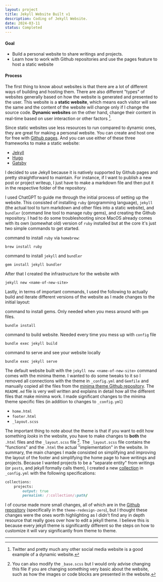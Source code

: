 ```yaml
---
layout: project
title: Jekyll Website Built v1
description: Coding of Jekyll Website.
date: 2024-03-11
status: Completed
---
```


#### Goal
- Build a personal website to share writings and projects.
- Learn how to work with Github repositories and use the pages feature to host a static website

#### Process

The first thing to know about websites is that there are a lot of different ways of building and hosting them. There are also different "types" of websites generally based on how the website is generated and presented to the user. This website is a **static website**, which means each visitor will see the same and the content of the website will change only if I change the source code. **Dynamic websites** on the other hand, change their content in real-time based on user interaction or other factors [^1].

Since static websites use less resources to run compared to dynamic ones, they are great for making a personal website. You can create and host one for free with [Github pages](https://pages.github.com). And you can use either of these three frameworks to make a static website:
- [Jekyll](https://jekyllrb.com)
- [Hugo](https://gohugo.io)
- [Gatsby](https://www.gatsbyjs.com)

I decided to use Jekyll because it is natively supported by Github pages and pretty straightforward to maintain. For instance, if I want to publish a new post or project writeup, I just have to make a markdown file and then put it in the respective folder of the repository. 

I used ChatGPT to guide me through the initial process of setting up the website. This consisted of installing `ruby` (programming language), `jekyll` (the actual tool to turn markdown and other files into a static website), and `bundler` (command line tool to manage ruby gems), and creating the Github repository. I had to do some troubleshooting since MacOS already comes with its own (somewhat old) version of `ruby` installed but at the core it's just two simple commands to get started.

command to install `ruby` via `homebrew`:
```
brew install ruby
```

command to install `jekyll` and `bundler`
```
gem install jekyll bundler
```

After that I created the infrastructure for the website with 
```
jekyll new <name-of-new-site>
```

Lastly, in terms of important commands, I used the following to actually build and iterate different versions of the website as I made changes to the initial layout:

command to install gems. Only needed when you mess around with `gem` files.
```
bundle install 
```

command to build website. Needed every time you mess up with `config` file
```
bundle exec jekyll build 
```

command to serve and see your website locally
```
bundle exec jekyll serve
```

The default website built with the `jekyll new <name-of-new-site>` command comes with the minima theme. I wanted to do some tweaks to it so I removed all connections with the theme in `_config.yml` and `Gemfile` and manually copied all the files from the [minima theme Github repository](https://github.com/jekyll/minima). The `README.md` file is very well written and explains in detail how all the different files that make minima work. I made significant changes to the minima theme specific files (in addition to changes to `_config.yml`)
- `home.html`
- `footer.html` 
- `_layout.scss`

The important thing to note about the theme is that if you want to edit how something *looks* in the website, you have to make changes to **both** the `.html` files and the `_layout.scss` file [^2]. The `_layout.scss` file contains the "functions" and the `.html` the actual "implementation" in the website. In summary, the main changes I made consisted on simplifying and improving the layout of the footer and simplifying the home page to have writings and projects. Because I wanted projects to be a "separate entity" from writings (or `posts`, and jekyll formally calls them), I created a new [collection](https://jekyllrb.com/docs/collections/) in `_config.yml` with the following specifications:
```ruby
collections:
	projects:
		output: true
		permalink: /:collection/:path/
```

I of course made more small changes, all of which are in the [Github repository](https://github.com/lfzuniga/lfzuniga.github.io) (specifically in the `theme-redesign-zero`), but I thought these changes were the ones worth highlighting as I didn't find any in depth resource that really goes over how to edit a jekyll theme. I believe this is because every jekyll theme is significantly different so the steps on how to customize it will vary significantly from theme to theme.

---

[^1]: Twitter and pretty much any other social media website is a good example of a dynamic website.
[^2]: You can also modify the `_base.scss` but I would only advise changing this file if you are changing something very basic about the website, such as how the images or code blocks are presented in the website.